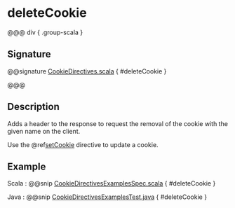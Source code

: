 # deleteCookie

@@@ div { .group-scala }

## Signature

@@signature [CookieDirectives.scala](/pekko-http/src/main/scala/akka/http/scaladsl/server/directives/CookieDirectives.scala) { #deleteCookie }

@@@

## Description

Adds a header to the response to request the removal of the cookie with the given name on the client.

Use the @ref[setCookie](setCookie.md) directive to update a cookie.

## Example

Scala
:  @@snip [CookieDirectivesExamplesSpec.scala](/docs/src/test/scala/docs/http/scaladsl/server/directives/CookieDirectivesExamplesSpec.scala) { #deleteCookie }

Java
:  @@snip [CookieDirectivesExamplesTest.java](/docs/src/test/java/docs/http/javadsl/server/directives/CookieDirectivesExamplesTest.java) { #deleteCookie }
